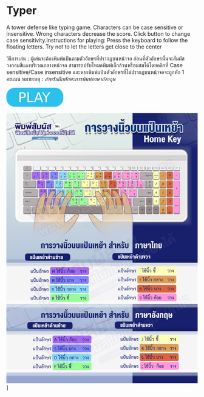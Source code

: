 # Typer

A tower defense like typing game. Characters can be case sensitive or insensitive. Wrong characters decrease the score. Click button to change case sensitivity.Instructions for playing: 
Press the keyboard to follow the floating letters. Try not to let the letters get close to the center

วิธีการเล่น : ผู้เล่นจะต้องพิมพ์แป้นตามตัวอักษรที่ปรากฏบนหน้าจอ ก่อนที่ตัวอักษรนั้นจะสัมผัสวงกลมสีแดงบริเวณกลางหน้าจอ  สามารถปรับโหมดพิมพ์เล็กล้วนหรือผสมได้โดยคลิกที่ Case sensitive/Case insensitive และหากพิมพ์แป้นตัวอักษรที่ไม่ปรากฏบนหน้าจอจะถูกหัก 1 คะแนน หมายเหตุ : *สำหรับฝึกทักษะการพิมพ์ภาษาอังกฤษ*

[![button](play.png)](typer.html)

![button](key.jpg)]
